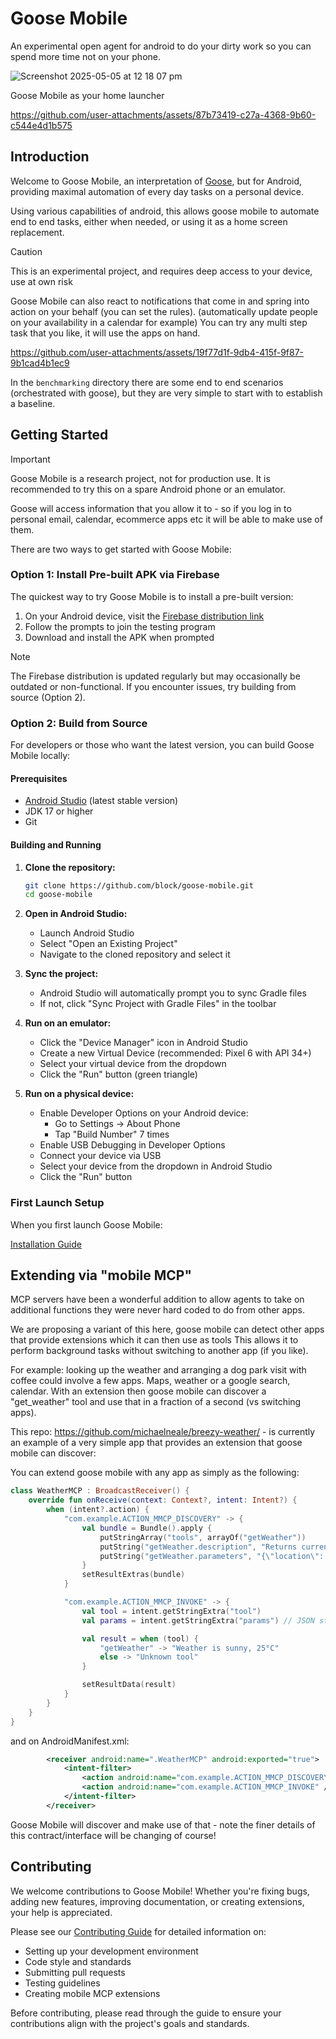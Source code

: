 # Goose Mobile

An experimental open agent for android to do your dirty work so you can spend more time not on your phone.

![Screenshot 2025-05-05 at 12 18 07 pm](https://github.com/user-attachments/assets/22b11dd7-0adf-428b-94db-6c1afc600b3e)

Goose Mobile as your home launcher 

https://github.com/user-attachments/assets/87b73419-c27a-4368-9b60-c544e4d1b575


## Introduction
Welcome to Goose Mobile, an interpretation of [Goose](https://github.com/block/goose), but for Android, providing maximal automation of every day tasks on a personal device.

Using various capabilities of android, this allows goose mobile to automate end to end tasks, 
either when needed, or using it as a home screen replacement.

> [!CAUTION]
> This is an experimental project, and requires deep access to your device, use at own risk

Goose Mobile can also react to notifications that come in and spring into action on your behalf (you can set the rules).
(automatically update people on your availability in a calendar for example)
You can try any multi step task that you like, it will use the apps on hand.

https://github.com/user-attachments/assets/19f77d1f-9db4-415f-9f87-9b1cad4b1ec9

In the `benchmarking` directory there are some end to end scenarios (orchestrated with goose), but they are very simple to start with to establish a baseline.

## Getting Started

> [!IMPORTANT]  
> Goose Mobile is a research project, not for production use. It is recommended to try this on a spare Android phone or an emulator.

Goose will access information that you allow it to - so if you log in to personal email, calendar, ecommerce apps etc it will be able to make use of them.

There are two ways to get started with Goose Mobile:

### Option 1: Install Pre-built APK via Firebase

The quickest way to try Goose Mobile is to install a pre-built version:

1. On your Android device, visit the [Firebase distribution link](https://appdistribution.firebase.google.com/pub/i/3f111ea732d5f7f6)
2. Follow the prompts to join the testing program
3. Download and install the APK when prompted


> [!NOTE]
> The Firebase distribution is updated regularly but may occasionally be outdated or non-functional. If you encounter issues, try building from source (Option 2).

### Option 2: Build from Source

For developers or those who want the latest version, you can build Goose Mobile locally:

#### Prerequisites
- [Android Studio](https://developer.android.com/studio) (latest stable version)
- JDK 17 or higher
- Git

#### Building and Running

1. **Clone the repository:**
   ```bash
   git clone https://github.com/block/goose-mobile.git
   cd goose-mobile
   ```

2. **Open in Android Studio:**
   - Launch Android Studio
   - Select "Open an Existing Project"
   - Navigate to the cloned repository and select it

3. **Sync the project:**
   - Android Studio will automatically prompt you to sync Gradle files
   - If not, click "Sync Project with Gradle Files" in the toolbar

4. **Run on an emulator:**
   - Click the "Device Manager" icon in Android Studio
   - Create a new Virtual Device (recommended: Pixel 6 with API 34+)
   - Select your virtual device from the dropdown
   - Click the "Run" button (green triangle)

5. **Run on a physical device:**
   - Enable Developer Options on your Android device:
     - Go to Settings → About Phone
     - Tap "Build Number" 7 times
   - Enable USB Debugging in Developer Options
   - Connect your device via USB
   - Select your device from the dropdown in Android Studio
   - Click the "Run" button

### First Launch Setup

When you first launch Goose Mobile:

[Installation Guide](INSTALLATION.md)


## Extending via "mobile MCP"

MCP servers have been a wonderful addition to allow agents to take on additional functions they were never
hard coded to do from other apps. 

We are proposing a variant of this here, goose mobile can detect other apps that provide extensions which it can then use as tools
This allows it to perform background tasks without switching to another app (if you like).

For example: looking up the weather and arranging a dog park visit with coffee could involve a few apps. Maps, weather or a google search, calendar. 
With an extension then goose mobile can discover a "get_weather" tool and use that in a fraction of a second (vs switching apps).

This repo: https://github.com/michaelneale/breezy-weather/ - is currently an example of a very simple app that provides an extension that goose mobile can discover:


You can extend goose mobile with any app as simply as the following:

```kotlin
class WeatherMCP : BroadcastReceiver() {
    override fun onReceive(context: Context?, intent: Intent?) {
        when (intent?.action) {
            "com.example.ACTION_MMCP_DISCOVERY" -> {
                val bundle = Bundle().apply {
                    putStringArray("tools", arrayOf("getWeather"))
                    putString("getWeather.description", "Returns current weather for given location.")
                    putString("getWeather.parameters", "{\"location\": \"string\"}")
                }
                setResultExtras(bundle)
            }

            "com.example.ACTION_MMCP_INVOKE" -> {
                val tool = intent.getStringExtra("tool")
                val params = intent.getStringExtra("params") // JSON string

                val result = when (tool) {
                    "getWeather" -> "Weather is sunny, 25°C"
                    else -> "Unknown tool"
                }

                setResultData(result)
            }
        }
    }
}
```

and on AndroidManifest.xml:

```xml
        <receiver android:name=".WeatherMCP" android:exported="true">
            <intent-filter>
                <action android:name="com.example.ACTION_MMCP_DISCOVERY" />
                <action android:name="com.example.ACTION_MMCP_INVOKE" />
            </intent-filter>
        </receiver>
```

Goose Mobile will discover and make use of that - note the finer details of this contract/interface will be changing of course!

## Contributing

We welcome contributions to Goose Mobile! Whether you're fixing bugs, adding new features, improving documentation, or creating extensions, your help is appreciated.

Please see our [Contributing Guide](CONTRIBUTING.md) for detailed information on:
- Setting up your development environment
- Code style and standards
- Submitting pull requests
- Testing guidelines
- Creating mobile MCP extensions

Before contributing, please read through the guide to ensure your contributions align with the project's goals and standards.
